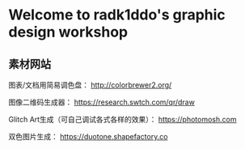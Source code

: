 # Welcome to radk1ddo's graphic design workshop

## 素材网站

图表/文档用简易调色盘：
http://colorbrewer2.org/

图像二维码生成器：
https://research.swtch.com/qr/draw

Glitch Art生成（可自己调试各式各样的效果）：
https://photomosh.com

双色图片生成：
https://duotone.shapefactory.co
